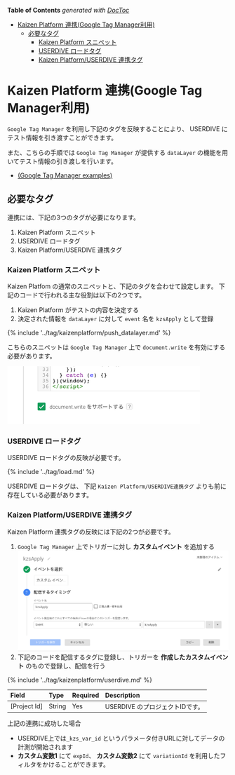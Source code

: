 <!-- START doctoc generated TOC please keep comment here to allow auto update -->
<!-- DON'T EDIT THIS SECTION, INSTEAD RE-RUN doctoc TO UPDATE -->
**Table of Contents**  *generated with [DocToc](https://github.com/thlorenz/doctoc)*

- [Kaizen Platform 連携(Google Tag Manager利用)](#kaizen-platform-%E9%80%A3%E6%90%BAgoogle-tag-manager%E5%88%A9%E7%94%A8)
  - [必要なタグ](#%E5%BF%85%E8%A6%81%E3%81%AA%E3%82%BF%E3%82%B0)
    - [Kaizen Platform スニペット](#kaizen-platform-%E3%82%B9%E3%83%8B%E3%83%9A%E3%83%83%E3%83%88)
    - [USERDIVE ロードタグ](#userdive-%E3%83%AD%E3%83%BC%E3%83%89%E3%82%BF%E3%82%B0)
    - [Kaizen Platform/USERDIVE 連携タグ](#kaizen-platformuserdive-%E9%80%A3%E6%90%BA%E3%82%BF%E3%82%B0)

<!-- END doctoc generated TOC please keep comment here to allow auto update -->

# Kaizen Platform 連携(Google Tag Manager利用)

`Google Tag Manager` を利用し下記のタグを反映することにより、 USERDIVE にテスト情報を引き渡すことができます。

また、こちらの手順では `Google Tag Manager` が提供する `dataLayer` の機能を用いてテスト情報の引き渡しを行います。

- [(Google Tag Manager examples)](https://uncovertruth.github.io/examples/integration/kaizenplatform/gtm.html)

## 必要なタグ

連携には、下記の3つのタグが必要になります。

1. Kaizen Platform スニペット
1. USERDIVE ロードタグ
1. Kaizen Platform/USERDIVE 連携タグ

### Kaizen Platform スニペット

Kaizen Platfom の通常のスニペットと、下記のタグを合わせて設定します。
下記のコードで行われる主な役割は以下の2つです。

1. Kaizen Platform がテストの内容を決定する
1. 決定された情報を `dataLayer` に対して `event` 名を `kzsApply` として登録

{% include '../tag/kaizenplatform/push_datalayer.md' %}

こちらのスニペットは `Google Tag Manager` 上で `document.write` を有効にする必要があります。

![document.writeを有効にする](./img/document_write.png)

### USERDIVE ロードタグ

USERDIVE ロードタグの反映が必要です。

{% include '../tag/load.md' %}

USERDIVE ロードタグは、 下記 `Kaizen Platform/USERDIVE連携タグ` よりも前に存在している必要があります。

### Kaizen Platform/USERDIVE 連携タグ

Kaizen Platform 連携タグの反映には下記の2つが必要です。

1. `Google Tag Manager` 上でトリガーに対し **カスタムイベント** を追加する
    ![custom eventをする](./img/custom_event.png)
1. 下記のコードを配信するタグに登録し、トリガーを **作成したカスタムイベント** のもので登録し、配信を行う

{% include '../tag/kaizenplatform/userdive.md' %}

| Field        | Type   | Required | Description                     |
|:-------------|:-------|:---------|:--------------------------------|
| [Project Id] | String | Yes      | USERDIVE のプロジェクトIDです。 |

上記の連携に成功した場合

- USERDIVE上では`_kzs_var_id` というパラメータ付きURLに対してデータの計測が開始されます
- **カスタム変数1** にて `expId`、 **カスタム変数2** にて `variationId` を利用したフィルタをかけることができます。
